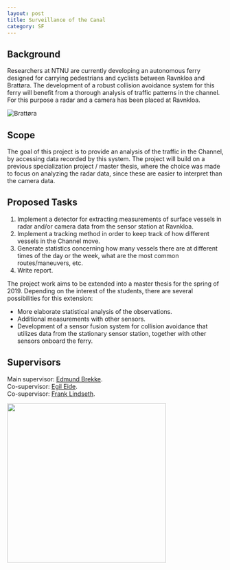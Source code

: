 ```yaml
---
layout: post
title: Surveillance of the Canal
category: SF
---
```

## Background
Researchers at NTNU are currently developing an autonomous ferry designed for carrying pedestrians and cyclists between Ravnkloa and Brattøra. The development of a robust collision avoidance system for this ferry will benefit from a thorough analysis of traffic patterns in the channel. For this purpose a radar and a camera has been placed at Ravnkloa. 
 
![Brattøra]({{site.url}}/assets/brattora.jpg)

## Scope
The goal of this project is to provide an analysis of the traffic in the Channel, by accessing data recorded by this system. The project will build on a previous specialization project / master thesis, where the choice was made
to focus on analyzing the radar data, since these are easier to interpret than the camera data.



## Proposed Tasks
1. Implement a detector for extracting measurements of surface vessels in radar and/or camera data from the sensor station at Ravnkloa.
2. Implement a tracking method in order to keep track of how different vessels in the Channel move.
3. Generate statistics concerning how many vessels there are at different times of the day or the week, what are the most common routes/maneuvers, etc.
4. Write report.


The project work aims to be extended into a master thesis for the spring of 2019. Depending on the interest of the students, there are several possibilities for this extension:
- More elaborate statistical analysis of the observations.
- Additional measurements with other sensors.
- Development of a sensor fusion system for collision avoidance that utilizes data from the stationary sensor station, together with other sensors onboard the ferry.


## Supervisors 
Main supervisor: [Edmund Brekke](http://www.ntnu.no/ansatte/edmund.brekke).<br>
Co-supervisor: [Egil Eide](http://www.ntnu.no/ansatte/egil.eide).<br>
Co-supervisor: [Frank Lindseth](https://www.ntnu.no/ansatte/frankl).

<img src="{{site.url}}/assets/coalescence.jpg" width="370">

